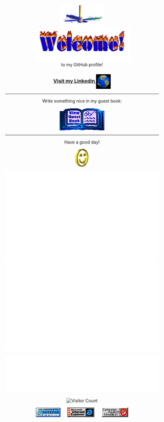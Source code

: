 <div align="center">
<img src="https://github.com/elvinlab/elvinlab/blob/main/img/fan-1.gif" target="_blank" alt="Fan" align="center">
</div>

<div align="center">
<img src="https://github.com/elvinlab/elvinlab/blob/main/img/welcome-fire.gif" target="_blank" alt="Welcome" align="center">
</div>

<div align="center">
to my GitHub profile!
</div>

<h3 align="center">
<a href="https://www.linkedin.com/in/elvinlab/" target="_blank"> Visit my Linkedin
<img src="https://github.com/elvinlab/elvinlab/blob/main/img/website.gif" target="_blank" alt="Visit homepage" align="center">
</a>
</h3>

<hr>

<div align="center">
<p>Write something nice in my guest book:</p>
<a href="https://github.com/elvinlab/elvinlab/issues"><img src="https://github.com/elvinlab/elvinlab/blob/main/img/guestbook.gif" alt="Guest book" target="_blank" align="center"></a>
</div>

<hr>

<div align="center">
<p>Have a good day!</p>
<div>
<img src="https://github.com/elvinlab/elvinlab/blob/main/img/smile.gif" target="_blank" alt="Smiley" align="center">
</div>
</div>

![](https://raw.githubusercontent.com/elvinlab/github-stats-transparent/output/generated/overview.svg)
![](https://raw.githubusercontent.com/elvinlab/github-stats-transparent/output/generated/languages.svg)
<!-- Footer -->

<div align="center">

<img height="120" target="_blank" alt="Thanks for visiting me" width="100%" src="https://github.com/elvinlab/elvinlab/blob/main/img/marquee.svg" />
<br />

![Visitor Count](https://profile-counter.glitch.me/elvinlab/count.svg)

<img src="https://github.com/elvinlab/elvinlab/blob/main/img/notepad.gif" target="_blank" alt="Site created with Notepad" height="30" />
<span>&nbsp;&nbsp;&nbsp;&nbsp;</span>  
<img src="https://github.com/elvinlab/elvinlab/blob/main/img/ie_logo.gif" target="_blank" alt="Microsoft Internet Explorer" />
<span>&nbsp;&nbsp;&nbsp;&nbsp;</span>  
<img src="https://github.com/elvinlab/elvinlab/blob/main/img/noframes.gif" target="_blank" alt="Microsoft Internet Explorer" />

</div>
